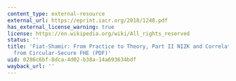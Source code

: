 ```yaml
---
content_type: external-resource
external_url: https://eprint.iacr.org/2018/1248.pdf
has_external_license_warning: true
license: https://en.wikipedia.org/wiki/All_rights_reserved
status: ''
title: 'Fiat-Shamir: From Practice to Theory, Part II NIZK and Correlation Intractability
  from Circular-Secure FHE (PDF)'
uid: 0286c6bf-8dca-4d02-b38a-14a693634bdf
wayback_url: ''
---
```

